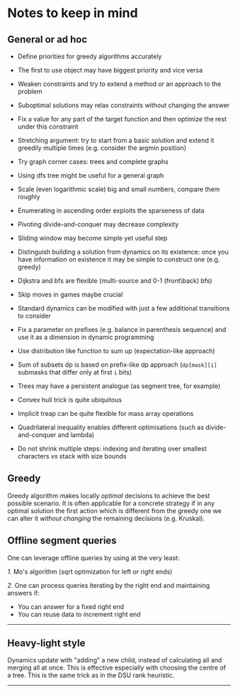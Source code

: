 # Notes to keep in mind

## General or ad hoc

- Define priorities for greedy algorithms accurately

- The first to use object may have biggest priority and vice versa

- Weaken constraints and try to extend a method or an approach to the problem

- Suboptimal solutions may relax constraints without changing the answer

- Fix a value for any part of the target function and then optimize the rest under this constraint

- Stretching argument: try to start from a basic solution and extend it greedily multiple times (e.g. consider the argmin position)

- Try graph corner cases: trees and complete graphs

- Using dfs tree might be useful for a general graph

- Scale (even logarithmic scale) big and small numbers, compare them roughly

- Enumerating in ascending order exploits the sparseness of data

- Pivoting divide-and-conquer may decrease complexity

- Sliding window may become simple yet useful step

- Distinguish building a solution from dynamics on its existence: once you have information on existence it may be simple to construct one (e.g. greedy)

- Dijkstra and bfs are flexible (multi-source and 0-1 (front\back) bfs)

- Skip moves in games maybe crucial

- Standard dynamics can be modified with just a few additional transitions to consider

- Fix a parameter on prefixes (e.g. balance in parenthesis sequence) and use it as a dimension in dynamic programming

- Use distribution like function to sum up (expectation-like approach)

- Sum of subsets dp is based on prefix-like dp approach (`dp[mask][i]` submasks that differ only at first `i` bits)

- Trees may have a persistent analogue (as segment tree, for example)

- Convex hull trick is quite ubiquitous

- Implicit treap can be quite flexible for mass array operations

- Quadrilateral inequality enables different optimisations (such as divide-and-conquer and lambda)

- Do not shrink multiple steps: indexing and iterating over smallest characters _vs_ stack with size bounds

## Greedy

Greedy algorithm makes locally _optimal_ decisions to achieve the best possible scenario. It is often applicable for a concrete strategy if in any optimal solution the first action which is different from the greedy one we can alter it _without changing_ the remaining decisions (e.g. Kruskal).

## Offline segment queries

One can leverage offline queries by using at the very least:

_1._ Mo's algorithm (sqrt optimization for left or right ends)

_2._ One can process queries iterating by the right end and maintaining answers if:
  - You can answer for a fixed right end
  - You can reuse data to increment right end

---

## Heavy-light style

Dynamics update with "adding" a new child, instead of calculating all and merging all at once. This is effective especially with choosing the centre of a tree. This is the same trick as in the DSU rank heuristic.

---
